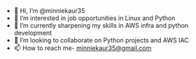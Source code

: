 - 👋 Hi, I’m @minniekaur35
- 👀 I’m interested in job opportunities in Linux and Python
- 🌱 I’m currently sharpening my skills in AWS infra and python development
- 💞️ I’m looking to collaborate on Python projects and AWS IAC
- 📫 How to reach me- minniekaur35@gmail.com

<!---
minniekaur35/minniekaur35 is a ✨ special ✨ repository because its `README.md` (this file) appears on your GitHub profile.
You can click the Preview link to take a look at your changes.
--->
